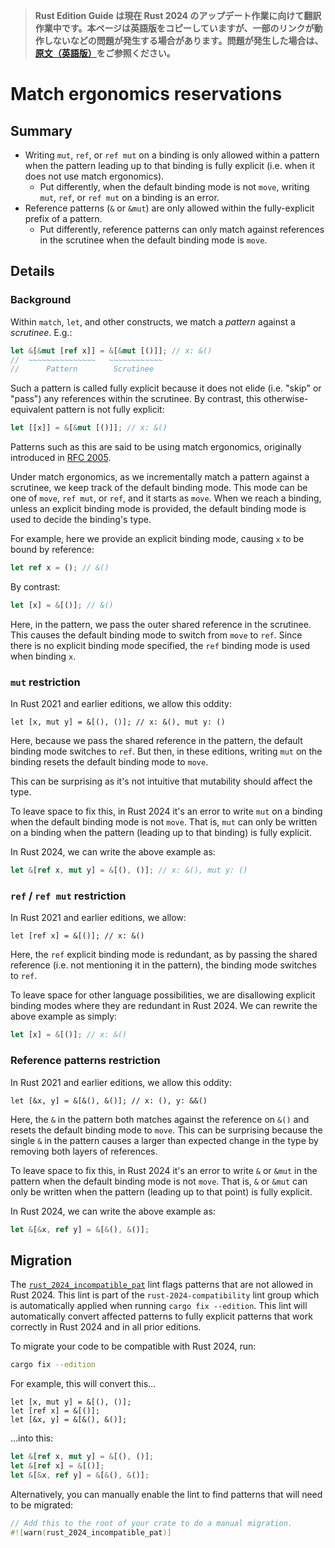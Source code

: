 > **Rust Edition Guide は現在 Rust 2024 のアップデート作業に向けて翻訳作業中です。本ページは英語版をコピーしていますが、一部のリンクが動作しないなどの問題が発生する場合があります。問題が発生した場合は、[原文（英語版）](https://doc.rust-lang.org/edition-guide/introduction.html)をご参照ください。**

# Match ergonomics reservations

## Summary

- Writing `mut`, `ref`, or `ref mut` on a binding is only allowed within a pattern when the pattern leading up to that binding is fully explicit (i.e. when it does not use match ergonomics).
  - Put differently, when the default binding mode is not `move`, writing `mut`, `ref`, or `ref mut` on a binding is an error.
- Reference patterns (`&` or `&mut`) are only allowed within the fully-explicit prefix of a pattern.
  - Put differently, reference patterns can only match against references in the scrutinee when the default binding mode is `move`.

## Details

### Background

Within `match`, `let`, and other constructs, we match a *pattern* against a *scrutinee*.  E.g.:

```rust
let &[&mut [ref x]] = &[&mut [()]]; // x: &()
//  ~~~~~~~~~~~~~~~   ~~~~~~~~~~~~
//      Pattern        Scrutinee
```

Such a pattern is called fully explicit because it does not elide (i.e. "skip" or "pass") any references within the scrutinee.  By contrast, this otherwise-equivalent pattern is not fully explicit:

```rust
let [[x]] = &[&mut [()]]; // x: &()
```

Patterns such as this are said to be using match ergonomics, originally introduced in [RFC 2005][].

Under match ergonomics, as we incrementally match a pattern against a scrutinee, we keep track of the default binding mode.  This mode can be one of `move`, `ref mut`, or `ref`, and it starts as `move`.  When we reach a binding, unless an explicit binding mode is provided, the default binding mode is used to decide the binding's type.

For example, here we provide an explicit binding mode, causing `x` to be bound by reference:

```rust
let ref x = (); // &()
```

By contrast:

```rust
let [x] = &[()]; // &()
```

Here, in the pattern, we pass the outer shared reference in the scrutinee.  This causes the default binding mode to switch from `move` to `ref`.  Since there is no explicit binding mode specified, the `ref` binding mode is used when binding `x`.

[RFC 2005]: https://github.com/rust-lang/rfcs/pull/2005

### `mut` restriction

In Rust 2021 and earlier editions, we allow this oddity:

```rust,edition2021
let [x, mut y] = &[(), ()]; // x: &(), mut y: ()
```

Here, because we pass the shared reference in the pattern, the default binding mode switches to `ref`.  But then, in these editions, writing `mut` on the binding resets the default binding mode to `move`.

This can be surprising as it's not intuitive that mutability should affect the type.

To leave space to fix this, in Rust 2024 it's an error to write `mut` on a binding when the default binding mode is not `move`.  That is, `mut` can only be written on a binding when the pattern (leading up to that binding) is fully explicit.

In Rust 2024, we can write the above example as:

```rust
let &[ref x, mut y] = &[(), ()]; // x: &(), mut y: ()
```

### `ref` / `ref mut` restriction

In Rust 2021 and earlier editions, we allow:

```rust,edition2021
let [ref x] = &[()]; // x: &()
```

Here, the `ref` explicit binding mode is redundant, as by passing the shared reference (i.e. not mentioning it in the pattern), the binding mode switches to `ref`.

To leave space for other language possibilities, we are disallowing explicit binding modes where they are redundant in Rust 2024.  We can rewrite the above example as simply:

```rust
let [x] = &[()]; // x: &()
```

### Reference patterns restriction

In Rust 2021 and earlier editions, we allow this oddity:

```rust,edition2021
let [&x, y] = &[&(), &()]; // x: (), y: &&()
```

Here, the `&` in the pattern both matches against the reference on `&()` and resets the default binding mode to `move`.  This can be surprising because the single `&` in the pattern causes a larger than expected change in the type by removing both layers of references.

To leave space to fix this, in Rust 2024 it's an error to write `&` or `&mut` in the pattern when the default binding mode is not `move`.  That is, `&` or `&mut` can only be written when the pattern (leading up to that point) is fully explicit.

In Rust 2024, we can write the above example as:

```rust
let &[&x, ref y] = &[&(), &()];
```

## Migration

The [`rust_2024_incompatible_pat`][] lint flags patterns that are not allowed in Rust 2024.  This lint is part of the `rust-2024-compatibility` lint group which is automatically applied when running `cargo fix --edition`.  This lint will automatically convert affected patterns to fully explicit patterns that work correctly in Rust 2024 and in all prior editions.

To migrate your code to be compatible with Rust 2024, run:

```sh
cargo fix --edition
```

For example, this will convert this...

```rust,edition2021
let [x, mut y] = &[(), ()];
let [ref x] = &[()];
let [&x, y] = &[&(), &()];
```

...into this:

```rust
let &[ref x, mut y] = &[(), ()];
let &[ref x] = &[()];
let &[&x, ref y] = &[&(), &()];
```

Alternatively, you can manually enable the lint to find patterns that will need to be migrated:

```rust
// Add this to the root of your crate to do a manual migration.
#![warn(rust_2024_incompatible_pat)]
```

[`rust_2024_incompatible_pat`]: ../../rustc/lints/listing/allowed-by-default.html#rust-2024-incompatible-pat
